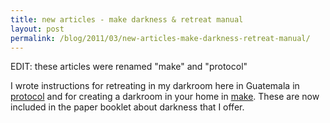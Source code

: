 ```yaml
---
title: new articles - make darkness & retreat manual
layout: post
permalink: /blog/2011/03/new-articles-make-darkness-retreat-manual/
---
```


EDIT: these articles were renamed "make" and "protocol"

I wrote instructions for retreating in my darkroom here in Guatemala in [protocol][1] and for creating a darkroom in your home in [make][2]. These are now included in the paper booklet about darkness that I offer.

   [1]: /protocol/
   [2]: /make/
